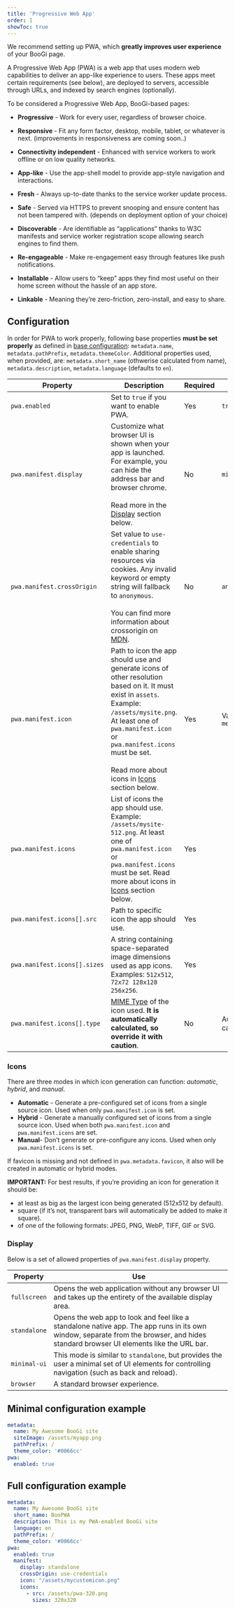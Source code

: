 ```yaml
---
title: 'Progressive Web App'
order: 1
showToc: true
---
```


<Tip>

We recommend setting up PWA, which **greatly improves
user experience** of your BooGi page.
</Tip>

A Progressive Web App (PWA) is a web app that uses modern web capabilities 
to deliver an app-like experience to users. These apps meet certain requirements
(see below), are deployed to servers, accessible through URLs, and indexed 
by search engines (optionally).

To be considered a Progressive Web App, BooGi-based pages:

* **Progressive** - Work for every user, regardless of browser choice.

* **Responsive** - Fit any form factor, desktop, mobile, tablet, or whatever is next.
  (improvements in responsiveness are coming soon..)

* **Connectivity independent** - Enhanced with service workers to work offline or on
  low quality networks.

* **App-like** - Use the app-shell model to provide app-style navigation and
  interactions.

* **Fresh** - Always up-to-date thanks to the service worker update process.

* **Safe** - Served via HTTPS to prevent snooping and ensure content has not been
  tampered with. (depends on deployment option of your choice)

* **Discoverable** - Are identifiable as “applications” thanks to W3C manifests
  and service worker registration scope allowing search engines to find them.

* **Re-engageable** - Make re-engagement easy through features like push notifications.

* **Installable** - Allow users to “keep” apps they find most useful on their
  home screen without the hassle of an app store.

* **Linkable** - Meaning they’re zero-friction, zero-install, and easy to share.

## Configuration

In order for PWA to work properly, following base properties **must 
be set properly** as defined in [base configuration](/configuration/settingup/base):
`metadata.name`, `metadata.pathPrefix`, `metadata.themeColor`.
Additional properties used, when provided, are: `metadata.short_name` (othwerise
calculated from name), `metadata.description`, `metadata.language` (defaults to `en`).

| Property                     | Description                                                                                                                                                                                                                                                                           | Required | Default value                         |
|------------------------------|---------------------------------------------------------------------------------------------------------------------------------------------------------------------------------------------------------------------------------------------------------------------------------------|----------|---------------------------------------|
| `pwa.enabled`                | Set to `true` if you want to enable PWA.                                                                                                                                                                                                                                              | Yes      | `true`                                |
| `pwa.manifest.display`       | Customize what browser UI is shown when your app is launched. For example, you can hide the address bar and browser chrome.<br/><br/>Read more in the [Display](#display) section below.                                                                                                | No       | `minimal-ui`                          |
| `pwa.manifest.crossOrigin`   | Set value to `use-credentials` to enable sharing resources via cookies. Any invalid keyword or empty string will fallback to `anonymous`.<br/><br/>You can find more information about crossorigin on [MDN](https://developer.mozilla.org/en-US/docs/Web/HTML/Attributes/crossorigin).  | No       | `anonymous`                           |
| `pwa.manifest.icon`          | Path to icon the app should use and generate icons of other resolution based on it. It must exist in `assets`. Example: `/assets/mysite.png`. At least one of `pwa.manifest.icon` or `pwa.manifest.icons` must be set.<br/><br/>Read more about icons in [Icons](#icons) section below. | Yes      | Value taken from `metadata.siteImage` |
| `pwa.manifest.icons`         | List of icons the app should use. Example: `/assets/mysite-512.png`. At least one of `pwa.manifest.icon` or `pwa.manifest.icons` must be set. Read more about icons in [Icons](#icons) section below.                                                                                 | Yes      |                                       |
| `pwa.manifest.icons[].src`   | Path to specific icon the app should use.                                                                                                                                                                                                                                             | Yes      |                                       |
| `pwa.manifest.icons[].sizes` | A string containing space-separated image dimensions used as app icons. Examples: `512x512`, `72x72 128x128 256x256`.                                                                                                                                                                 | Yes      |                                       |
| `pwa.manifest.icons[].type`  | [MIME Type](https://developer.mozilla.org/en-US/docs/Web/HTTP/Basics_of_HTTP/MIME_types) of the icon used. **It is automatically calculated, so override it with caution**.                                                                                                           | No       | Automatically calculated              |

### Icons

There are three modes in which icon generation can function: _automatic_,
_hybrid_, and _manual_.

* **Automatic** - Generate a pre-configured set of icons from a single source icon.
  Used when only `pwa.manifest.icon` is set.
* **Hybrid** - Generate a manually configured set of icons from a single source icon.
  Used when both `pwa.manifest.icon` and `pwa.manifest.icons` are set.
* **Manual**- Don’t generate or pre-configure any icons. 
  Used when only `pwa.manifest.icons` is set.

If favicon is missing and not defined in `pwa.metadata.favicon`, it also will be created
in automatic or hybrid modes.

<Info>

**IMPORTANT:** For best results, if you’re providing an icon for generation it should be:

* at least as big as the largest icon being generated (512x512 by default).
* square (if it’s not, transparent bars will automatically be added to make it square).
* of one of the following formats: JPEG, PNG, WebP, TIFF, GIF or SVG.
  
</Info>

### Display

Below is a set of allowed properties of `pwa.manifest.display` property.

| Property     | Use                                                                                                                                                                                  |
|--------------|--------------------------------------------------------------------------------------------------------------------------------------------------------------------------------------|
| `fullscreen` | Opens the web application without any browser UI and takes up the entirety of the available display area.                                                                            |
| `standalone` | Opens the web app to look and feel like a standalone native app. The app runs in its own window, separate from the browser, and hides standard browser UI elements like the URL bar. |
| `minimal-ui` | This mode is similar to `standalone`, but provides the user a minimal set of UI elements for controlling navigation (such as back and reload).                                       |
| `browser`    | A standard browser experience.                                                                                                                                                       |

## Minimal configuration example

```yaml
metadata:
  name: My Awesome BooGi site
  siteImage: /assets/myapp.png
  pathPrefix: /
  theme_color: '#0066cc'
pwa:
  enabled: true
```

## Full configuration example

```yaml
metadata:
  name: My Awesome BooGi site
  short_name: BooPWA
  description: This is my PWA-enabled BooGi site
  language: en
  pathPrefix: /
  theme_color: '#0066cc'
pwa:
  enabled: true
  manifest:
    display: standalone
    crossOrigin: use-credentials
    icon: "/assets/mycustomicon.png"
    icons:
      - src: /assets/pwa-320.png
        sizes: 320x320
```

